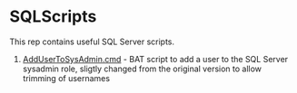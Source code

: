 # SQLScripts
This rep contains useful SQL Server scripts.

1. [AddUserToSysAdmin.cmd](https://github.com/Acceleratio/SQLScripts/blob/master/AddUserToSysAdmin.bat) - BAT script to add a user to the SQL Server sysadmin role, sligtly changed from the original version to allow trimming of usernames
